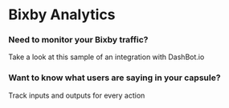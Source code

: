 # Bixby Analytics

### Need to monitor your Bixby traffic?
Take a look at this sample of an integration with DashBot.io

### Want to know what users are saying in your capsule?
Track inputs and outputs for every action